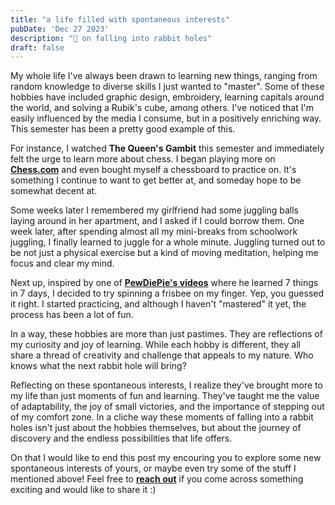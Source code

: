 ```yaml
---
title: "a life filled with spontaneous interests"
pubDate: 'Dec 27 2023'
description: "🐇 on falling into rabbit holes"
draft: false
---
```


My whole life I've always been drawn to learning new things, ranging from random knowledge to diverse skills I just wanted to "master". Some of these hobbies have included graphic design, embroidery, learning capitals around the world, and solving a Rubik's cube, among others. I've noticed that I'm easily influenced by the media I consume, but in a positively enriching way. This semester has been a pretty good example of this.

For instance, I watched **The Queen's Gambit** this semester and immediately felt the urge to learn more about chess. I began playing more on [**Chess.com**](https://chess.com) and even bought myself a chessboard to practice on. It's something I continue to want to get better at, and someday hope to be somewhat decent at.

Some weeks later I remembered my girlfriend had some juggling balls laying around in her apartment, and I asked if I could borrow them. One week later, after spending almost all my mini-breaks from schoolwork juggling, I finally learned to juggle for a whole minute. Juggling turned out to be not just a physical exercise but a kind of moving meditation, helping me focus and clear my mind.

Next up, inspired by one of  [**PewDiePie's videos**](https://www.youtube.com/watch?v=L0zminwWyxI) where he learned 7 things in 7 days, I decided to try spinning a frisbee on my finger. Yep, you guessed it right. I started practicing, and although I haven't "mastered" it yet, the process has been a lot of fun.

In a way, these hobbies are more than just pastimes. They are reflections of my curiosity and joy of learning. While each hobby is different, they all share a thread of creativity and challenge that appeals to my nature. Who knows what the next rabbit hole will bring?

Reflecting on these spontaneous interests, I realize they've brought more to my life than just moments of fun and learning. They've taught me the value of adaptability, the joy of small victories, and the importance of stepping out of my comfort zone. In a cliche way these moments of falling into a rabbit holes isn't just about the hobbies themselves, but about the journey of discovery and the endless possibilities that life offers.  

On that I would like to end this post my encouring you to explore some new spontaneous interests of yours, or maybe even try some of the stuff I mentioned above! Feel free to [**reach out**](/connect) if you come across something exciting and would like to share it :)